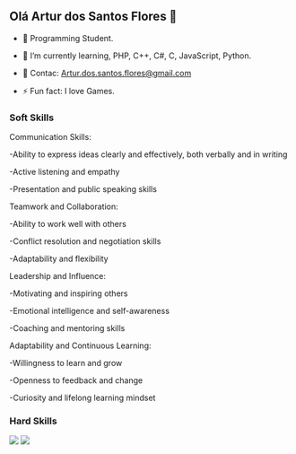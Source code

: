 ## Olá Artur dos Santos Flores 👋

- 🔭 Programming Student.

- 🌱 I’m currently learning, PHP, C++, C#, C, JavaScript, Python.
  
- 💬 Contac: Artur.dos.santos.flores@gmail.com

- ⚡ Fun fact: I love Games.

### Soft Skills

Communication Skills:

-Ability to express ideas clearly and effectively, both verbally and in writing

-Active listening and empathy

-Presentation and public speaking skills


Teamwork and Collaboration:

-Ability to work well with others

-Conflict resolution and negotiation skills

-Adaptability and flexibility


Leadership and Influence:

-Motivating and inspiring others

-Emotional intelligence and self-awareness

-Coaching and mentoring skills


Adaptability and Continuous Learning:

-Willingness to learn and grow

-Openness to feedback and change

-Curiosity and lifelong learning mindset

### Hard Skills

<div style = "display:inline_block;">
 <img src = "https://github.com/user-attachments/assets/4b82f83f-23cf-473c-bad3-7a51d6311d13"/>

 <img src = "https://github.com/user-attachments/assets/83ed9515-91fb-4db9-a5e6-49ff3846eb2e"/>
</div>

